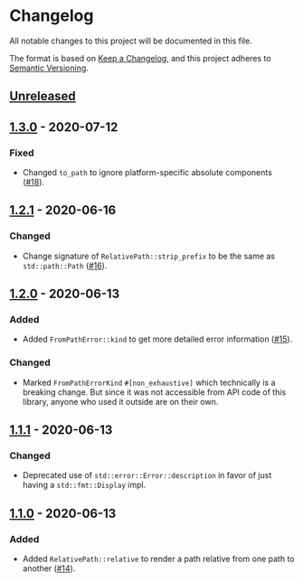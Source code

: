 # Changelog

All notable changes to this project will be documented in this file.

The format is based on [Keep a Changelog](https://keepachangelog.com/en/1.0.0/),
and this project adheres to [Semantic Versioning](https://semver.org/spec/v2.0.0.html).

## [Unreleased]

## [1.3.0] - 2020-07-12

### Fixed
* Changed `to_path` to ignore platform-specific absolute components ([#18]).

[#18]: https://github.com/udoprog/relative-path/pull/18

## [1.2.1] - 2020-06-16

### Changed
* Change signature of `RelativePath::strip_prefix` to be the same as `std::path::Path` ([#16]).

## [1.2.0] - 2020-06-13

### Added
* Added `FromPathError::kind` to get more detailed error information ([#15]).

### Changed
* Marked `FromPathErrorKind` `#[non_exhaustive]` which technically is a breaking
  change. But since it was not accessible from API code of this library, anyone
  who used it outside are on their own.

## [1.1.1] - 2020-06-13

### Changed
* Deprecated use of `std::error::Error::description` in favor of just having a `std::fmt::Display` impl.

## [1.1.0] - 2020-06-13

### Added
* Added `RelativePath::relative` to render a path relative from one path to another ([#14]).

[#16]: https://github.com/udoprog/relative-path/pull/16
[#15]: https://github.com/udoprog/relative-path/pull/15
[#14]: https://github.com/udoprog/relative-path/pull/14

[Unreleased]: https://github.com/udoprog/relative-path/compare/1.3.0...master
[1.3.0]: https://github.com/udoprog/relative-path/compare/1.2.1...1.3.0
[1.2.1]: https://github.com/udoprog/relative-path/compare/1.2.0...1.2.1
[1.2.0]: https://github.com/udoprog/relative-path/compare/1.1.1...1.2.0
[1.1.1]: https://github.com/udoprog/relative-path/compare/1.1.0...1.1.1
[1.1.0]: https://github.com/udoprog/relative-path/compare/1.0.0...1.1.0
